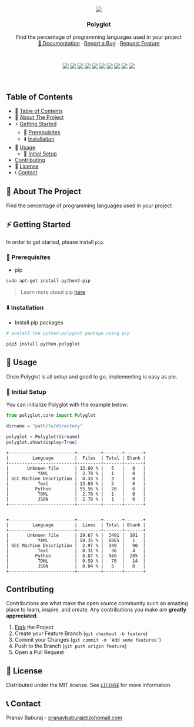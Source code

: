 <!-- PROJECT LOGO -->

<br />
<p align="center">
  <img src="https://user-images.githubusercontent.com/70764593/114295267-c9cdb780-9ac1-11eb-94aa-f864328d6845.png" aly="logo">
  <h3 align="center">Polyglot</h3>

  <p align="center">
    Find the percentage of programming languages used in your project
    <br />
    <a href="https://python-polyglot.netlify.app/">📖 Documentation</a>
    ·
    <a href="https://github.com/pranavbaburaj/polyglot/issues">Report a Bug</a>
    ·
    <a href="https://github.com/pranavbaburaj/polyglot/pulls">Request Feature</a>
  </p>
  <br>
  <p align="center">
    <img src="https://img.shields.io/github/issues-pr/pranavbaburaj/polyglot.svg?style=flat">
    <img src="https://img.shields.io/github/contributors/pranavbaburaj/polyglot.svg?style=flat"> 
    <img src="https://static.pepy.tech/badge/python-polyglot">
    <img src="https://img.shields.io/discord/808537055177080892.svg">
    <img src="https://img.shields.io/github/stars/pranavbaburaj/polyglot.svg?style=social&label=Stars&style=plastic">
    <img src="https://img.shields.io/github/forks/pranavbaburaj/polyglot.svg?style=social&label=Fork&style=plastic">
    <img src="https://badges.frapsoft.com/os/v1/open-source.svg?v=103">
    <img src="https://img.shields.io/github/last-commit/pranavbaburaj/polyglot">
    <a href="https://twitter.com/intent/tweet?text=Find%20the%20percentage%20of%20programming%20languages%20in%20your%20project&url=https://github.com/pranavbaburaj/polyglot&via=baburaj_pranav&hashtags=developers,polyglot,language"><img src="https://img.shields.io/twitter/url/http/shields.io.svg?style=social"></a>
    <img src="https://tokei.rs/b1/github/pranavbaburaj/polyglot">
  </p>


  <br />

</p>

<!-- TABLE OF CONTENTS -->

## Table of Contents

- 📑 [Table of Contents](#table-of-contents)
- 🙉 [About The Project](#-about-the-project)
- ⚡ [Getting Started](#-getting-started)
  - 📝 [Prerequisites](#-prerequisites)
  - ⬇️ [Installation](#-installation)
- 🎉 [Usage](#-usage)
  - 🔰 [Initial Setup](#-initial-setup)
- [Contributing](#contributing)
- 📰 [License](#-license)
- 📞 [Contact](#-contact)

<!-- ABOUT THE PROJECT -->

## 🙉 About The Project

Find the percentage of programming languages used in your project

<!-- GETTING STARTED -->

## ⚡ Getting Started

In order to get started, please install `pip`.

### 📝 Prerequisites

- pip

```sh
sudo apt-get install python3-pip
```
> Learn more about pip [here](https://pip.pypa.io/en/stable/installing/)

### ⬇️ Installation

- Install pip packages

```sh
# install the python-polyglot package using pip

pip3 install python-polyglot
```

## 🎉 Usage

Once Polyglot is all setup and good to go, implementing is easy as pie.

### 🔰 Initial Setup

You can initialize Polyglot with the example below:

```python
from polyglot.core import Polyglot

dirname = "path/to/directory"

polyglot = Polyglot(dirname)
polyglot.show(display=True)

```

```
+-------------------------+---------+-------+-------+
|         Language        |  Files  | Total | Blank |
+-------------------------+---------+-------+-------+
|       Unknown file      | 13.89 % |   5   |   0   |
|           YAML          |  2.78 % |   1   |   0   |
| GCC Machine Description |  8.33 % |   3   |   0   |
|           Text          | 13.89 % |   5   |   0   |
|          Python         | 55.56 % |   20  |   0   |
|           TOML          |  2.78 % |   1   |   0   |
|           JSON          |  2.78 % |   1   |   0   |
+-------------------------+---------+-------+-------+


+-------------------------+---------+-------+-------+
|         Language        |  Lines  | Total | Blank |
+-------------------------+---------+-------+-------+
|       Unknown file      | 29.67 % |  3491 |  101  |
|           YAML          | 58.35 % |  6865 |   1   |
| GCC Machine Description |  2.97 % |  349  |   90  |
|           Text          |  0.31 % |   36  |   4   |
|          Python         |  8.07 % |  949  |  205  |
|           TOML          |  0.59 % |   70  |   14  |
|           JSON          |  0.04 % |   5   |   0   |
+-------------------------+---------+-------+-------+
```

<!-- CONTRIBUTING -->

## Contributing

Contributions are what make the open source community such an amazing place to learn, inspire, and create. Any contributions you make are **greatly appreciated**.

1. [Fork](https://github.com/pranavbaburaj/polyglot/fork) the Project
2. Create your Feature Branch (`git checkout -b feature`)
3. Commit your Changes (`git commit -m 'Add some features'`)
4. Push to the Branch (`git push origin feature`)
5. Open a Pull Request

<!-- LICENSE -->

## 📰 License

Distributed under the MIT license. See [`LICENSE`](https://github.com/pranavbaburaj/polyglot/blob/main/LICENSE) for more information.

<!-- CONTACT -->

## 📞 Contact

Pranav Baburaj - pranavbaburaj@zohomail.com
